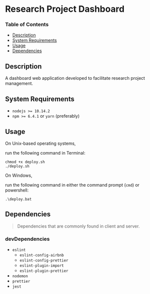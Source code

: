 # Research Project Dashboard

### Table of Contents

- [Description](#description)
- [System Requirements](#system-requirements)
- [Usage](#usage)
- [Dependencies](#dependencies)

## <a name="description"></a> Description

A dashboard web application developed to facilitate research project management.

## <a name="system-requirements"></a> System Requirements

- `nodejs >= 10.14.2`
- `npm >= 6.4.1` or `yarn` (preferably)

## <a name="usage"></a> Usage

On Unix-based operating systems,

run the following command in Terminal:

```
chmod +x deploy.sh
./deploy.sh
```

On Windows,

run the following command in either the command prompt (`cmd`) or powershell:

```
.\deploy.bat
```

## <a name="dependencies"></a> Dependencies

> Dependencies that are commonly found in client and server.

### devDependencies

- `eslint`
  - `eslint-config-airbnb`
  - `eslint-config-prettier`
  - `eslint-plugin-import`
  - `eslint-plugin-prettier`
- `nodemon`
- `prettier`
- `jest`

